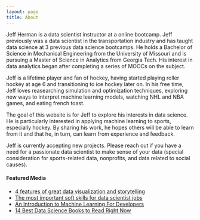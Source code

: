```yaml
---
layout: page
title: About
---
```


Jeff Herman is a data scientist instructor at a online bootcamp. Jeff previously was a data scientist in the transportation industry and has taught data science at 3 previous data science bootcamps. He holds a Bachelor of Science in Mechanical Engineering from the University of Missouri and is pursuing a Master of Science in Analytics from Georgia Tech. His interest in data analytics began after completing a series of MOOCs on the subject.

Jeff is a lifetime player and fan of hockey, having started playing roller hockey at age 6 and transitioning to ice hockey later on. In his free time, Jeff loves reasearching simulation and optimization techniques, exploring new ways to interpret machine learning models, watching NHL and NBA games, and eating french toast.

The goal of this website is for Jeff to explore his interests in data science. He is particularly interested in applying machine learning to sports, especially hockey. By sharing his work, he hopes others will be able to learn from it and that he, in turn, can learn from experience and feedback.

Jeff is currently accepting new projects. Please reach out if you have a need for a passionate data scientist to make sense of your data (special consideration for sports-related data, nonprofits, and data related to social causes).  


#### Featured Media 
- [4 features of great data visualization and storytelling](https://searchbusinessanalytics.techtarget.com/feature/4-features-of-great-data-visualization-and-storytelling)
- [The most important soft skills for data scientist jobs](https://searchbusinessanalytics.techtarget.com/feature/The-most-important-soft-skills-for-data-scientist-jobs)
- [An Introduction to Machine Learning For Developers](https://builtin.com/machine-learning/intro-data-science-software-developers)
- [14 Best Data Science Books to Read Right Now](https://builtin.com/data-science/data-science-books)

